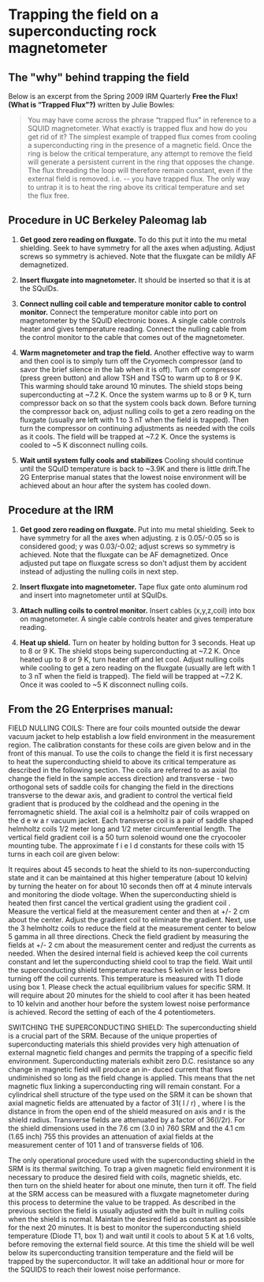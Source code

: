 # Trapping the field on a superconducting rock magnetometer

## The "why" behind trapping the field
Below is an excerpt from the Spring 2009 IRM Quarterly  **Free the Flux! (What is “Trapped Flux”?)** written by Julie Bowles:

> You may have come across the phrase “trapped flux” in reference to a SQUID magnetometer. What exactly is trapped flux and how do you get rid of it? The simplest example of trapped flux comes from cooling a superconducting ring in the presence of a magnetic field. Once the ring is below the critical temperature, any attempt to remove the field will generate a persistent current in the ring that opposes the change. The flux threading the loop will therefore remain constant, even if the external field is removed. i.e. -- you have trapped flux. The only way to untrap it is to heat the ring above its critical temperature and set the flux free.

## Procedure in UC Berkeley Paleomag lab

1. **Get good zero reading on fluxgate.** To do this put it into the mu metal shielding. Seek to have symmetry for all the axes when adjusting. Adjust screws so symmetry is achieved. Note that the fluxgate can be mildly AF demagnetized.

2. **Insert fluxgate into magnetometer.** It should be inserted so that it is at the SQuIDs.

3. **Connect nulling coil cable and temperature monitor cable to control monitor.**
Connect the temperature monitor cable into port on magnetometer by the SQuID electronic boxes. A single cable controls heater and gives temperature reading. Connect the nulling cable from the control monitor to the cable that comes out of the magnetometer.

4. **Warm magnetometer and trap the field.**
Another effective way to warm and then cool is to simply turn off the Cryomech compressor (and to savor the brief silence in the lab when it is off). Turn off compressor (press green button) and allow TSH and TSQ to warm up to 8 or 9 K. This warming should take around 10 minutes. The shield stops being superconducting at ~7.2 K. Once the system warms up to 8 or 9 K, turn compressor back on so that the system cools back down. Before turning the compressor back on, adjust nulling coils to get a zero reading on the fluxgate (usually are left with 1 to 3 nT when the field is trapped). Then turn the compressor on continuing adjustments as needed with the coils as it cools. The field will be trapped at ~7.2 K. Once the systems is cooled to ~5 K disconnect nulling coils.

5. **Wait until system fully cools and stabilizes**
Cooling should continue until the SQuID temperature is back to ~3.9K and there is little drift.The 2G Enterprise manual states that the lowest noise environment will be achieved about an hour after the system has cooled down.

## Procedure at the IRM

1. **Get good zero reading on fluxgate.**
Put into mu metal shielding. Seek to have symmetry for all the axes when adjusting. z is 0.05/-0.05 so is considered good; y was 0.03/-0.02; adjust screws so symmetry is achieved. Note that the fluxgate can be AF demagnetized. Once adjusted put tape on fluxgate scress so don't adjust them by accident instead of adjusting the nulling coils in next step.

2. **Insert fluxgate into magnetometer.**
Tape flux gate onto aluminum rod and insert into magnetometer until at SQuIDs.

3. **Attach nulling coils to control monitor.**
Insert cables (x,y,z,coil) into box on magnetometer. A single cable controls heater and gives temperature reading.

4. **Heat up shield.** Turn on heater by holding button for 3 seconds. Heat up to 8 or 9 K. The shield stops being superconducting at ~7.2 K. Once heated up to 8 or 9 K, turn heater off and let cool. Adjust nulling coils while cooling to get a zero reading on the fluxgate (usually are left with 1 to 3 nT when the field is trapped). The field will be trapped at ~7.2 K. Once it was cooled to ~5 K disconnect nulling coils.

## From the 2G Enterprises manual:

FIELD NULLING COILS:
There are four coils mounted outside the dewar vacuum jacket to help establish a low field environment in the measurement region. The calibration constants for these coils are given below and in the front of this manual. To use the coils to change the field it is first necessary to heat the superconducting shield to above its critical temperature as described in the following section. The coils are referred to as axial (to change the field in the sample access direction) and transverse - two orthogonal sets of saddle coils for changing the field in the directions transverse to the dewar axis, and gradient to control the vertical field gradient that is produced by the coldhead and the opening in the ferromagnetic shield. The axial coil is a helmholtz pair of coils wrapped on the d e w a r vacuum jacket. Each transverse coil is a pair of saddle shaped helmholtz coils 1/2 meter long and 1/2 meter circumferential length. The vertical field gradient coil is a 50 turn solenoid wound one the cryocooler mounting tube. The approximate f i e l d constants for these coils with 15 turns in each coil are given below:

It requires about 45 seconds to heat the shield to its non-superconducting state and it can be maintained at this higher temperature (about 10 kelvin) by turning the heater on for about 10 seconds then off at 4 minute intervals and monitoring the diode voltage. When the superconducting shield is heated then first cancel the vertical gradient using the gradient coil . Measure the vertical field at the measurement center and then at +/- 2 cm about the center. Adjust the gradient coil to eliminate the gradient. Next, use the 3 helmholtz coils to reduce the field at the measurement center to below 5 gamma in all three directions. Check the field gradient by measuring the fields at +/- 2 cm about the measurement center and redjust the currents as needed. When the desired internal field is achieved keep the coil currents constant and let the superconducting shield cool to trap the field. Wait until the superconducting shield temperature reaches 5 kelvin or less before turning off the coil currents. This temperature is measured with T1 diode using box 1. Please check the actual equilibrium values for specific SRM. It will require about 20 minutes for the shield to cool after it has been heated to 10 kelvin and another hour before the system lowest noise performance is achieved. Record the setting of each of the 4 potentiometers.

SWITCHING THE SUPERCONDUCTING SHIELD:
The superconducting shield is a crucial part of the SRM. Because of the unique properties of superconducting materials this shield provides very high attenuation of external magnetic field changes and permits the trapping of a specific field environment. Superconducting materials exhibit zero D.C. resistance so any change in magnetic field will produce an in- duced current that flows undiminished so long as the field change is applied. This means that the net magnetic flux linking a superconducting ring will remain constant. For a cylindrical shell structure of the type used on the SRM it can be shown that axial magnetic fields are attenuated by a factor of 31( l / r) , where l is the distance in from the open end of the shield measured on axis and r is the shield radius. Transverse fields are attenuated by a factor of 36(l/2r). For the shield dimensions used in the 7.6 cm (3.0 in) 760 SRM and the 4.1 cm (1.65 inch) 755 this provides an attenuation of axial fields at the measurement center of 101 1 and of transverse fields of 106.

The only operational procedure used with the superconducting shield in the SRM is its thermal switching. To trap a given magnetic field environment it is necessary to produce the desired field with coils, magnetic shields, etc. then turn on the shield heater for about one minute, then turn it off. The field at the SRM access can be measured with a fluxgate magnetometer during this process to determine the value to be trapped. As described in the previous section the field is usually adjusted with the built in nulling coils when the shield is normal. Maintain the desired field as constant as possible for the next 20 minutes. It is best to monitor the superconducting shield temperature (Diode T1, box 1) and wait until it cools to about 5 K at 1.6 volts, before removing the external field source. At this time the shield will be well below its superconducting transition temperature and the field will be trapped by the superconductor. It will take an additional hour or more for the SQUIDS to reach their lowest noise performance.
